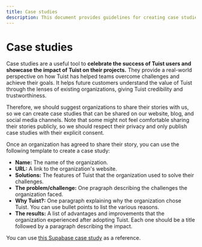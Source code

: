 ```yaml
---
title: Case studies
description: This document provides guidelines for creating case studies that showcase the impact of Tuist on organizations' projects.
---
```


# Case studies

Case studies are a useful tool to **celebrate the success of Tuist users and showcase the impact of Tuist on their projects.** They provide a real-world perspective on how Tuist has helped teams overcome challenges and achieve their goals.
It helps future customers understand the value of Tuist through the lenses of existing organizations, giving Tuist credibility and trustworthiness.

Therefore, we should suggest organizations to share their stories with us, so we can create case studies that can be shared on our website, blog, and social media channels. Note that some might not feel comfortable sharing their stories publicly, so we should respect their privacy and only publish case studies with their explicit consent.

Once an organization has agreed to share their story, you can use the following template to create a case study:

- **Name:** The name of the organization.
- **URL:** A link to the organization's website.
- **Solutions:** The features of Tuist that the organization used to solve their challenges.
- **The problem/challenge:** One pragraph describing the challenges the organization faced.
- **Why Tuist?:** One paragraph explaining why the organization chose Tuist. You can use bullet points to list the various reasons.
- **The results:** A list of advantages and improvements that the organization experienced after adopting Tuist. Each one should be a title followed by a paragraph describing the impact.

You can use [this Supabase case study](https://supabase.com/customers/voypost) as a reference.